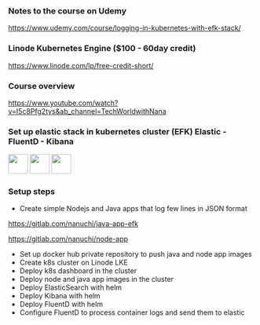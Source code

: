 ### Notes to the course on Udemy
https://www.udemy.com/course/logging-in-kubernetes-with-efk-stack/

### Linode Kubernetes Engine ($100 - 60day credit)
https://www.linode.com/lp/free-credit-short/

### Course overview
https://www.youtube.com/watch?v=I5c8Pfg2tys&ab_channel=TechWorldwithNana

### Set up elastic stack in kubernetes cluster (EFK) Elastic - FluentD - Kibana

<img src="https://techtiefen.de/podlove/image/68747470733a2f2f7465636874696566656e2e64652f77702d636f6e74656e742f75706c6f6164732f656c61737469632e706e67/500/500/0/elasticsearch" width="40px" height="40px" />

<img src="https://pbs.twimg.com/profile_images/765159101542244353/Sgj58-zy_400x400.jpg" width="40px" height="40px" />

<img src="https://img.stackshare.io/service/1722/Image_2019-05-20_at_4.53.31_PM.png" width="40px" height="40px" />


### Setup steps

- Create simple Nodejs and Java apps that log few lines in JSON format

https://gitlab.com/nanuchi/java-app-efk

https://gitlab.com/nanuchi/node-app

- Set up docker hub private repository to push java and node app images
- Create k8s cluster on Linode LKE
- Deploy k8s dashboard in the cluster
- Deploy node and java app images in the cluster
- Deploy ElasticSearch with helm 
- Deploy Kibana with helm 
- Deploy FluentD with helm 
- Configure FluentD to process container logs and send them to elastic 

 
